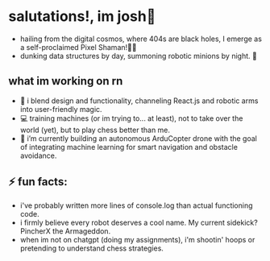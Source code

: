 # salutations!, im josh👾
- hailing from the digital cosmos, where 404s are black holes, I emerge as a self-proclaimed Pixel Shaman!🧙‍♂️
- dunking data structures by day, summoning robotic minions by night. 🤖

## what im working on rn
- 🔮 i blend design and functionality, channeling React.js and robotic arms into user-friendly magic.
- 💻 training machines (or im trying to... at least), not to take over the world (yet), but to play chess better than me.
- 🚁 i’m currently building an autonomous ArduCopter drone with the goal of integrating machine learning for smart navigation and obstacle avoidance. 

## ⚡ fun facts:
- i've probably written more lines of console.log than actual functioning code.
- i firmly believe every robot deserves a cool name. My current sidekick? PincherX the Armageddon.
- when im not on chatgpt (doing my assignments), i'm shootin' hoops or pretending to understand chess strategies.
